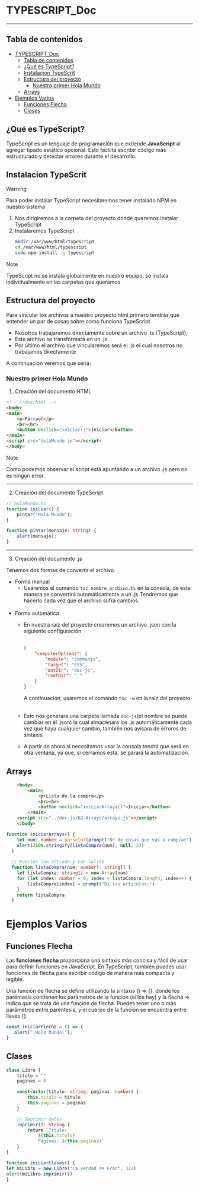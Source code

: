 # TYPESCRIPT_Doc
--------------

[//]: # (version: 1.0)
[//]: # (author: Fran Dona)
[//]: # (date: 2024-02-28)



## Tabla de contenidos
- [TYPESCRIPT\_Doc](#typescript_doc)
  - [Tabla de contenidos](#tabla-de-contenidos)
  - [¿Qué es TypeScript?](#qué-es-typescript)
  - [Instalacion TypeScrit](#instalacion-typescrit)
  - [Estructura del proyecto](#estructura-del-proyecto)
    - [Nuestro primer Hola Mundo](#nuestro-primer-hola-mundo)
  - [Arrays](#arrays)
- [Ejemplos Varios](#ejemplos-varios)
  - [Funciones Flecha](#funciones-flecha)
  - [Clases](#clases)



## ¿Qué es TypeScript?
TypeScript es un lenguaje de programación que extiende **JavaScript** al agregar tipado estático opcional. Esto facilita escribir código más estructurado y detectar errores durante el desarrollo.

## Instalacion TypeScrit
>[!WARNING]
> Para poder instalar TypeScript necesitaremos tener instalado NPM en nuestro sistema

1. Nos dirigiremos a la carpeta del proyecto donde queremos instalar TypeScript
2. Instalaremos TypeScript
    ```bash
    mkdir /var/www/html/typescript
    cd /var/www/html/typescript
    sudo npm install -g typescript 
    ```
>[!NOTE]
>TypeScript no se instala globalmente en nuestro equipo, se instala individualmente en las carpetas que queramos

## Estructura del proyecto
Para vincular los archivos a nuestro proyecto html primero tendrás que entender un par de cosas sobre como funciona TypeScript
- Nosotros trabajaremos directamente sobre un archivo .ts (TypeScript),
- Este archivo se transformará en un .js
- Por último el archivo que vincularemos será el .js el cual nosotros no trabajamos directamente<br>

A continuación veremos que sería:

### Nuestro primer Hola Mundo
1. Creación del documento HTML
```html
<!-- index.html -->
<body>
<main>
    <p>Párraof</p>
    <br><hr>
    <button onclick="iniciar()">Iniciar</button>
</main>
<script src="holaMundo.js"></script>
</body>
```
>[!NOTE]
>Como podemos observar el script está apuntando a un archivo .js pero no es ningún error.
----

2. Creación del documento TypeScript

```typescript
// holaMundo.ts
function iniciar() {
    pintar("Hola Mundo");
}

function pintar(mensaje: string) {
    alert(mensaje);
}
```
----

3. Creación del documento .js

Tenemos dos formas de convertir el archivo.
- Forma manual
  - Usaremos el comando ```tsc nombre_archivo.ts``` en la consola, de esta manera se convertirá automáticamente a un .js Tendremos que hacerlo cada vez que el archivo sufra cambios.<br><br>
- Forma automática
  - En nuestra raíz del proyecto crearemos un archivo .json con la siguiente configuración<br><br>
    ```json
    {
        "compilerOptions": {
            "module": "commonjs",
            "target": "ES5",
            "outDir": "doc-js",
            "rootDir": "."
        }
    }
    ```
    A continuación, usaremos el comando ```tsc -w``` en la raíz del proyecto<br><br>

  - Esto nos generara una carpeta llamada ```doc-js```(el nombre se puede cambiar en él .json) la cual almacenara los .js automáticamente cada vez que haya cualquier cambio, también nos avisara de errores de sintaxis.
  - A partir de ahora si necesitamos usar la consola tendrá que será en otra ventana, ya que, si cerramos esta, se parará la automatización.
 
## Arrays

```html
    <body>
        <main>
            <p>Lista de la compra</p>
            <br><hr>
            <button onclick="iniciarArrays()">Iniciar</button>
        </main>
    <script src="../doc-js/02-Arrays/arrays.js"></script>
    </body>
```

```typescript
function iniciarArrays() {
    let num: number = parseInt(prompt("Nº de cosas que vas a comprar"))
    alert(JSON.stringify(listaCompra(num), null, 2))
  }
  
  // Función con entrada y con salida
  function listaCompra(num: number): string[] {
    let listaCompra: string[] = new Array(num)
    for (let index: number = 0; index < listaCompra.length; index++) {
        listaCompra[index] = prompt("Di los articulos:")
    }
    return listaCompra
  }
```
# Ejemplos Varios

## Funciones Flecha

 Las **funciones flecha** proporciona una sintaxis más concisa y fácil de usar para definir funciones en JavaScript. En TypeScript, también puedes usar funciones de flecha para escribir código de manera más compacta y legible.

 Una función de flecha se define utilizando la sintaxis () => {}, donde los paréntesis contienen los parámetros de la función (si los hay) y la flecha => indica que se trata de una función de flecha. Puedes tener uno o más parámetros entre paréntesis, y el cuerpo de la función se encuentra entre llaves {}.

 ```typescript
 const iniciarFlecha = () => {
    alert("¡Hola Mundo!");
}
 ```

## Clases

```typescript
class Libro {
    titulo = ""
    paginas = 0

    constructor(titulo: string, paginas: number) {
        this.titulo = titulo
        this.paginas = paginas
    }

    // Imprimir datos
    imprimir(): string {
        return `Título: 
            ${this.titulo} 
            Páginas: ${this.paginas}`
    }
}

function iniciarClases() {
let miLibro = new Libro("La verdad de Fran", 322)
alert(miLibro.imprimir())
}
```